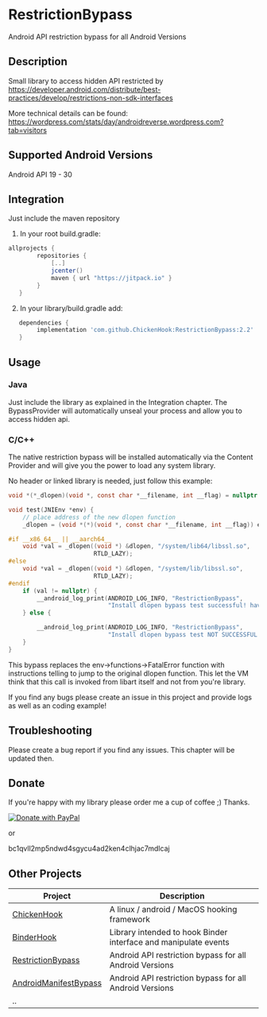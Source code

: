 # RestrictionBypass
Android API restriction bypass for all Android Versions

## Description

Small library to access hidden API restricted by https://developer.android.com/distribute/best-practices/develop/restrictions-non-sdk-interfaces

More technical details can be found: https://wordpress.com/stats/day/androidreverse.wordpress.com?tab=visitors

## Supported Android Versions

Android API 19 - 30


## Integration

Just include the maven repository

1) In your root build.gradle:
```groovy
allprojects {
        repositories {
            [..]
            jcenter()
            maven { url "https://jitpack.io" }
        }
   }
```
2) In your library/build.gradle add:
```groovy
   dependencies {
        implementation 'com.github.ChickenHook:RestrictionBypass:2.2'
   }
```
## Usage

### Java

Just include the library as explained in the Integration chapter.
The BypassProvider will automatically unseal your process and allow you to access hidden api.

### C/C++

The native restriction bypass will be installed automatically via the Content Provider and will give
you the power to load any system library.

No header or linked library is needed, just follow this example:

```c
void *(*_dlopen)(void *, const char *__filename, int __flag) = nullptr; // will be used to store the function to the new dlopen function

void test(JNIEnv *env) {
    // place address of the new dlopen function
    _dlopen = (void *(*)(void *, const char *__filename, int __flag)) env->functions->FatalError;

#if __x86_64__ || __aarch64__
    void *val = _dlopen((void *) &dlopen, "/system/lib64/libssl.so",
                        RTLD_LAZY);
#else
    void *val = _dlopen((void *) &dlopen, "/system/lib/libssl.so",
                        RTLD_LAZY);
#endif
    if (val != nullptr) {
        __android_log_print(ANDROID_LOG_INFO, "RestrictionBypass",
                            "Install dlopen bypass test successful! have fun!");
    } else {

        __android_log_print(ANDROID_LOG_INFO, "RestrictionBypass",
                            "Install dlopen bypass test NOT SUCCESSFUL! Please provide logs!");
    }
}

```

This bypass replaces the env->functions->FatalError function with instructions telling to jump to the original dlopen function. This let the VM think that
this call is invoked from libart itself and not from you're library.

If you find any bugs please create an issue in this project and provide logs as well as an coding example!

## Troubleshooting

Please create a bug report if you find any issues. This chapter will be updated then.


## Donate

If you're happy with my library please order me a cup of coffee ;) Thanks.

[![Donate with PayPal](https://raw.githubusercontent.com/stefan-niedermann/paypal-donate-button/master/paypal-donate-button.png)](https://www.paypal.com/cgi-bin/webscr?cmd=_s-xclick&hosted_button_id=8UH5MBVYM3J36)

or

bc1qvll2mp5ndwd4sgycu4ad2ken4clhjac7mdlcaj

## Other Projects

| Project | Description |
|---------|-------------|
| [ChickenHook](https://github.com/ChickenHook/ChickenHook) | A linux / android / MacOS hooking framework  |
| [BinderHook](https://github.com/ChickenHook/BinderHook) | Library intended to hook Binder interface and manipulate events |
| [RestrictionBypass](https://github.com/ChickenHook/RestrictionBypass) |  Android API restriction bypass for all Android Versions |
| [AndroidManifestBypass](https://github.com/ChickenHook/AndroidManifestBypass) |  Android API restriction bypass for all Android Versions |
| .. | |
